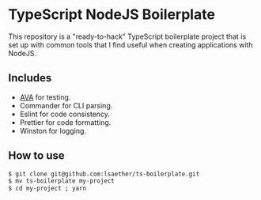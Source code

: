 # TypeScript NodeJS Boilerplate

This repository is a "ready-to-hack" TypeScript boilerplate project that is set
up with common tools that I find useful when creating applications with NodeJS.

## Includes

- [AVA][] for testing.
- Commander for CLI parsing.
- Eslint for code consistency.
- Prettier for code formatting.
- Winston for logging.

## How to use

```zsh
$ git clone git@github.com:lsaether/ts-boilerplate.git
$ mv ts-boilerplate my-project
$ cd my-project ; yarn
```

[AVA]: https://github.com/avajs/ava
